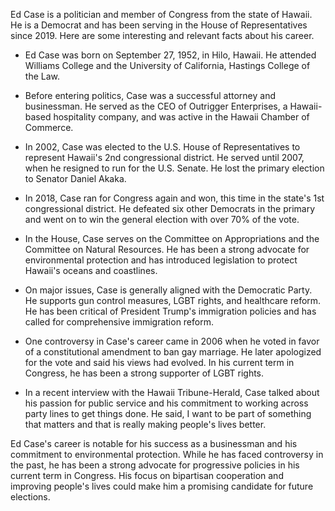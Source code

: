 Ed Case is a politician and member of Congress from the state of Hawaii. He is a Democrat and has been serving in the House of Representatives since 2019. Here are some interesting and relevant facts about his career.

- Ed Case was born on September 27, 1952, in Hilo, Hawaii. He attended Williams College and the University of California, Hastings College of the Law.

- Before entering politics, Case was a successful attorney and businessman. He served as the CEO of Outrigger Enterprises, a Hawaii-based hospitality company, and was active in the Hawaii Chamber of Commerce.

- In 2002, Case was elected to the U.S. House of Representatives to represent Hawaii's 2nd congressional district. He served until 2007, when he resigned to run for the U.S. Senate. He lost the primary election to Senator Daniel Akaka.

- In 2018, Case ran for Congress again and won, this time in the state's 1st congressional district. He defeated six other Democrats in the primary and went on to win the general election with over 70% of the vote.

- In the House, Case serves on the Committee on Appropriations and the Committee on Natural Resources. He has been a strong advocate for environmental protection and has introduced legislation to protect Hawaii's oceans and coastlines.

- On major issues, Case is generally aligned with the Democratic Party. He supports gun control measures, LGBT rights, and healthcare reform. He has been critical of President Trump's immigration policies and has called for comprehensive immigration reform.

- One controversy in Case's career came in 2006 when he voted in favor of a constitutional amendment to ban gay marriage. He later apologized for the vote and said his views had evolved. In his current term in Congress, he has been a strong supporter of LGBT rights.

- In a recent interview with the Hawaii Tribune-Herald, Case talked about his passion for public service and his commitment to working across party lines to get things done. He said, I want to be part of something that matters and that is really making people's lives better.

Ed Case's career is notable for his success as a businessman and his commitment to environmental protection. While he has faced controversy in the past, he has been a strong advocate for progressive policies in his current term in Congress. His focus on bipartisan cooperation and improving people's lives could make him a promising candidate for future elections.
